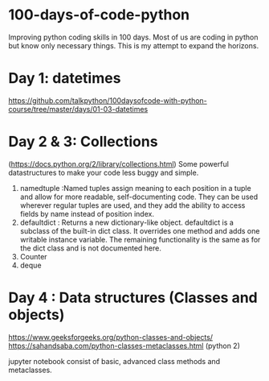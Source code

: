 # 100-days-of-code-python
Improving python coding skills in 100 days. Most of us are coding in python but know only necessary things. This is my attempt to expand the horizons. 

# Day 1: datetimes
https://github.com/talkpython/100daysofcode-with-python-course/tree/master/days/01-03-datetimes

# Day 2 & 3: Collections 
(https://docs.python.org/2/library/collections.html)
Some powerful datastructures to make your code less buggy and simple.
 1. namedtuple :Named tuples assign meaning to each position in a tuple and allow for more readable, self-documenting code. They can be used wherever regular tuples are used, and they add the ability to access fields by name instead of position index.
 2. defaultdict : Returns a new dictionary-like object. defaultdict is a subclass of the built-in dict class. It overrides one method and adds one writable instance variable. The remaining functionality is the same as for the dict class and is not documented here.
 3. Counter
 4. deque
 
# Day 4 : Data structures (Classes and objects)
https://www.geeksforgeeks.org/python-classes-and-objects/
https://sahandsaba.com/python-classes-metaclasses.html (python 2)

jupyter notebook consist of basic, advanced class methods and metaclasses.




